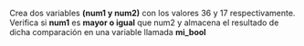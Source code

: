 Crea dos variables **(num1 y  num2)** con los valores 36 y 17 respectivamente. Verifica si **num1** es **mayor o igual** que num2 y almacena el resultado de dicha comparación en una variable llamada **mi_bool**